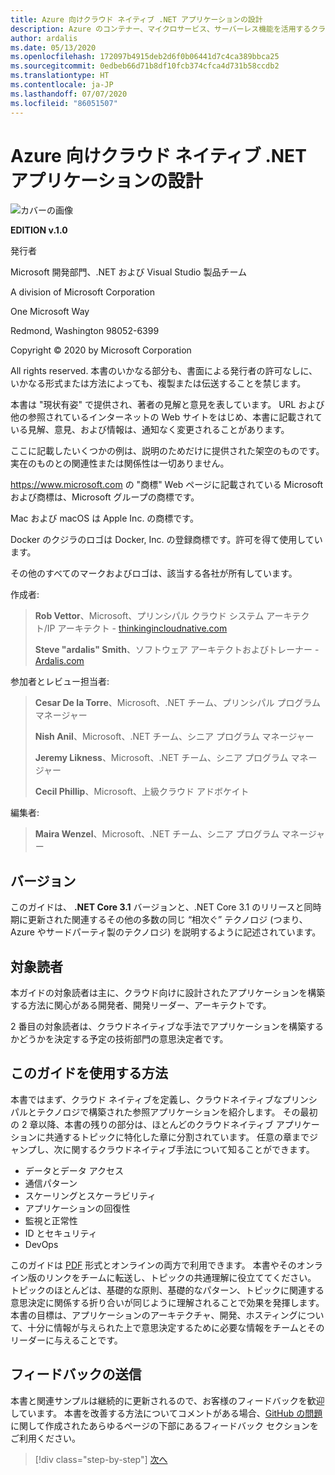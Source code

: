 ```yaml
---
title: Azure 向けクラウド ネイティブ .NET アプリケーションの設計
description: Azure のコンテナー、マイクロサービス、サーバーレス機能を活用するクラウドネイティブなアプリケーションを構築するためのガイド。
author: ardalis
ms.date: 05/13/2020
ms.openlocfilehash: 172097b4915deb2d6f0b06441d7c4ca389bbca25
ms.sourcegitcommit: 0edbeb66d71b8df10fcb374cfca4d731b58ccdb2
ms.translationtype: HT
ms.contentlocale: ja-JP
ms.lasthandoff: 07/07/2020
ms.locfileid: "86051507"
---
```

# <a name="architecting-cloud-native-net-applications-for-azure"></a>Azure 向けクラウド ネイティブ .NET アプリケーションの設計

![カバーの画像](./media/cover.png)

**EDITION v.1.0**

発行者

Microsoft 開発部門、.NET および Visual Studio 製品チーム

A division of Microsoft Corporation

One Microsoft Way

Redmond, Washington 98052-6399

Copyright &copy; 2020 by Microsoft Corporation

All rights reserved. 本書のいかなる部分も、書面による発行者の許可なしに、いかなる形式または方法によっても、複製または伝送することを禁じます。

本書は "現状有姿" で提供され、著者の見解と意見を表しています。 URL および他の参照されているインターネットの Web サイトをはじめ、本書に記載されている見解、意見、および情報は、通知なく変更されることがあります。

ここに記載したいくつかの例は、説明のためだけに提供された架空のものです。 実在のものとの関連性または関係性は一切ありません。

<https://www.microsoft.com> の "商標" Web ページに記載されている Microsoft および商標は、Microsoft グループの商標です。

Mac および macOS は Apple Inc. の商標です。

Docker のクジラのロゴは Docker, Inc. の登録商標です。許可を得て使用しています。

その他のすべてのマークおよびロゴは、該当する各社が所有しています。

作成者:

> **Rob Vettor**、Microsoft、プリンシパル クラウド システム アーキテクト/IP アーキテクト - [thinkingincloudnative.com](https://thinkingincloudnative.com/about/)
>
> **Steve "ardalis" Smith**、ソフトウェア アーキテクトおよびトレーナー - [Ardalis.com](https://ardalis.com)

参加者とレビュー担当者:

> **Cesar De la Torre**、Microsoft、.NET チーム、プリンシパル プログラム マネージャー
>
> **Nish Anil**、Microsoft、.NET チーム、シニア プログラム マネージャー
>
> **Jeremy Likness**、Microsoft、.NET チーム、シニア プログラム マネージャー
>
> **Cecil Phillip**、Microsoft、上級クラウド アドボケイト

編集者:

> **Maira Wenzel**、Microsoft、.NET チーム、シニア プログラム マネージャー

## <a name="version"></a>バージョン

このガイドは、 **.NET Core 3.1** バージョンと、.NET Core 3.1 のリリースと同時期に更新された関連するその他の多数の同じ “相次ぐ” テクノロジ (つまり、Azure やサードパーティ製のテクノロジ) を説明するように記述されています。

## <a name="who-should-use-this-guide"></a>対象読者

本ガイドの対象読者は主に、クラウド向けに設計されたアプリケーションを構築する方法に関心がある開発者、開発リーダー、アーキテクトです。

2 番目の対象読者は、クラウドネイティブな手法でアプリケーションを構築するかどうかを決定する予定の技術部門の意思決定者です。

## <a name="how-you-can-use-this-guide"></a>このガイドを使用する方法

本書ではまず、クラウド ネイティブを定義し、クラウドネイティブなプリンシパルとテクノロジで構築された参照アプリケーションを紹介します。 その最初の 2 章以降、本書の残りの部分は、ほとんどのクラウドネイティブ アプリケーションに共通するトピックに特化した章に分割されています。 任意の章までジャンプし、次に関するクラウドネイティブ手法について知ることができます。

- データとデータ アクセス
- 通信パターン
- スケーリングとスケーラビリティ
- アプリケーションの回復性
- 監視と正常性
- ID とセキュリティ
- DevOps

このガイドは [PDF](https://dotnet.microsoft.com/download/e-book/cloud-native-azure/pdf) 形式とオンラインの両方で利用できます。 本書やそのオンライン版のリンクをチームに転送し、トピックの共通理解に役立ててください。 トピックのほとんどは、基礎的な原則、基礎的なパターン、トピックに関連する意思決定に関係する折り合いが同じように理解されることで効果を発揮します。 本書の目標は、アプリケーションのアーキテクチャ、開発、ホスティングについて、十分に情報が与えられた上で意思決定するために必要な情報をチームとそのリーダーに与えることです。

## <a name="send-your-feedback"></a>フィードバックの送信

本書と関連サンプルは継続的に更新されるので、お客様のフィードバックを歓迎しています。 本書を改善する方法についてコメントがある場合、[GitHub の問題](https://github.com/dotnet/docs/issues)に関して作成されたあらゆるページの下部にあるフィードバック セクションをご利用ください。

>[!div class="step-by-step"]
>[次へ](introduction.md)
